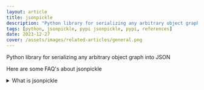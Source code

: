 ```yaml
---
layout: article
title: jsonpickle
description: "Python library for serializing any arbitrary object graph into JSON"
tags: [python, jsonpickle, pypi jsonpickle, pypi, references]
date: 2023-12-27
cover: /assets/images/related-articles/general.png
---
```


Python library for serializing any arbitrary object graph into JSON

Here are some FAQ's about jsonpickle
<details>
<summary>What is jsonpickle</summary>
Python library for serializing any arbitrary object graph into JSON
</details>
